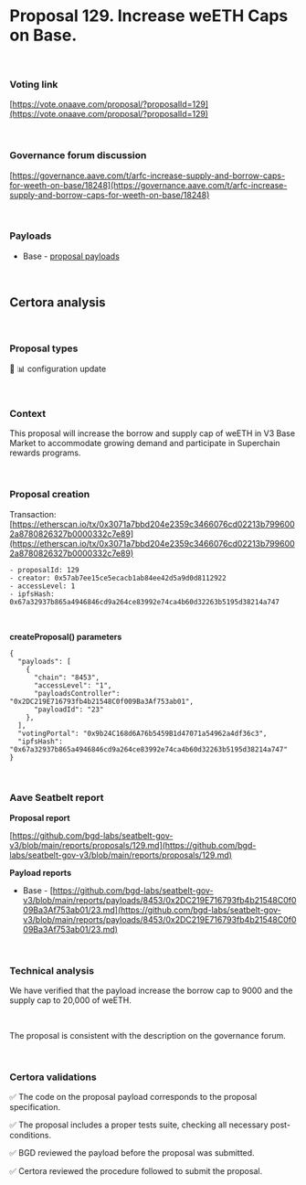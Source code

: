 # Proposal 129. Increase weETH Caps on Base.

<br>

### Voting link

[https://vote.onaave.com/proposal/?proposalId=129](https://vote.onaave.com/proposal/?proposalId=129)

<br>

### Governance forum discussion

[https://governance.aave.com/t/arfc-increase-supply-and-borrow-caps-for-weeth-on-base/18248](https://governance.aave.com/t/arfc-increase-supply-and-borrow-caps-for-weeth-on-base/18248)

<br>

### Payloads

* Base - [proposal payloads](https://basescan.org/address/0xBA9020937281d05b0E0D68A0e25028C192020A6b#code#F1#L2)

<br>

## Certora analysis

<br>

### Proposal types

:wrench: :bar_chart: configuration update

<br>

### Context

This proposal will increase the borrow and supply cap of weETH in V3 Base Market to accommodate growing demand and participate in Superchain rewards programs.

<br>

### Proposal creation

Transaction: [https://etherscan.io/tx/0x3071a7bbd204e2359c3466076cd02213b7996002a8780826327b0000332c7e89](https://etherscan.io/tx/0x3071a7bbd204e2359c3466076cd02213b7996002a8780826327b0000332c7e89)

```
- proposalId: 129
- creator: 0x57ab7ee15ce5ecacb1ab84ee42d5a9d0d8112922
- accessLevel: 1
- ipfsHash: 0x67a32937b865a4946846cd9a264ce83992e74ca4b60d32263b5195d38214a747
```

<br>

**createProposal() parameters**

```
{
  "payloads": [ 
    { 
      "chain": "8453", 
      "accessLevel": "1", 
      "payloadsController": "0x2DC219E716793fb4b21548C0f009Ba3Af753ab01", 
      "payloadId": "23" 
    }, 
  ], 
  "votingPortal": "0x9b24C168d6A76b5459B1d47071a54962a4df36c3", 
  "ipfsHash": "0x67a32937b865a4946846cd9a264ce83992e74ca4b60d32263b5195d38214a747" 
}
```

<br>

### Aave Seatbelt report

**Proposal report**

[https://github.com/bgd-labs/seatbelt-gov-v3/blob/main/reports/proposals/129.md](https://github.com/bgd-labs/seatbelt-gov-v3/blob/main/reports/proposals/129.md)

**Payload reports**

* Base - [https://github.com/bgd-labs/seatbelt-gov-v3/blob/main/reports/payloads/8453/0x2DC219E716793fb4b21548C0f009Ba3Af753ab01/23.md](https://github.com/bgd-labs/seatbelt-gov-v3/blob/main/reports/payloads/8453/0x2DC219E716793fb4b21548C0f009Ba3Af753ab01/23.md)

<br>

### Technical analysis

We have verified that the payload increase the borrow cap to 9000 and the supply cap to 20,000 of weETH.

<br>

The proposal is consistent with the description on the governance forum.

<br>

### Certora validations

:white_check_mark: The code on the proposal payload corresponds to the proposal specification.

:white_check_mark: The proposal includes a proper tests suite, checking all necessary post-conditions.

:white_check_mark: BGD reviewed the payload before the proposal was submitted.

:white_check_mark: Certora reviewed the procedure followed to submit the proposal.

